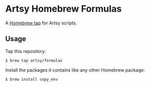 # Artsy Homebrew Formulas

A [Homebrew tap][tap] for Artsy scripts.

[tap]: https://github.com/Homebrew/brew/blob/master/docs/brew-tap.md

## Usage

Tap this repository:

```
$ brew tap artsy/formulas
```

Install the packages it contains like any other Homebrew package:

```
$ brew install copy_env
```
